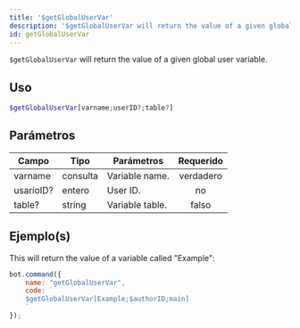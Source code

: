 ```yaml
---
title: '$getGlobalUserVar'
description: '$getGlobalUserVar will return the value of a given global user variable.'
id: getGlobalUserVar
---
```


`$getGlobalUserVar` will return the value of a given global user variable.

## Uso

```php
$getGlobalUserVar[varname;userID?;table?]
```

## Parámetros

| Campo     | Tipo     | Parámetros      | Requerido |
| --------- | -------- | --------------- |:---------:|
| varname   | consulta | Variable name.  | verdadero |
| usarioID? | entero   | User ID.        |    no     |
| table?    | string   | Variable table. |   falso   |

## Ejemplo(s)

This will return the value of a variable called "Example":

```javascript
bot.command({
    name: "getGlobalUserVar",
    code: `
    $getGlobalUserVar[Example;$authorID;main]
    `
});
```